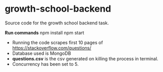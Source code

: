 # growth-school-backend

Source code for the growth school backend task.

**Run commands**
npm install
npm start

- Running the code scrapes first 10 pages of https://stackoverflow.com/questions/ 
- Database used is MongoDB
- **questions.csv** is the csv generated on killing the process in terminal.
- Concurrency has been set to 5.
